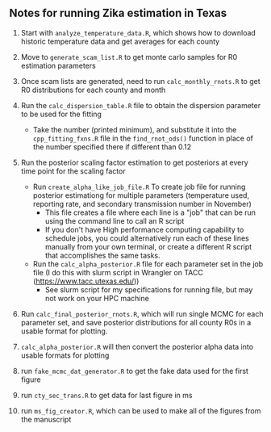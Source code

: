 ## Notes for running Zika estimation in Texas

1. Start with `analyze_temperature_data.R`, which shows how to download historic temperature data and get averages for each county
2. Move to `generate_scam_list.R` to get monte carlo samples for R0 estimation parameters
3. Once scam lists are generated, need to run `calc_monthly_rnots.R` to get R0 distributions for each county and month
4. Run the `calc_dispersion_table.R` file to obtain the dispersion parameter to be used for the fitting
      - Take the number (printed minimum), and substitute it into the `cpp_fitting_fxns.R` file in the `find_rnot_ods()` function in place of the number specified there if different than 0.12

5. Run the posterior scaling factor estimation to get posteriors at every time point for the scaling factor
      - Run `create_alpha_like_job_file.R` To create job file for running posterior estimationg for multiple parameters (temperature used, reporting rate, and secondary transmission number in November)
          - This file creates a file where each line is a "job" that can be run using the command line to call an R script
          - If you don't have High performance computing capability to schedule jobs, you could alternatively run each of these lines manually from your own terminal, or create a different R script that accomplishes the same tasks.
      - Run the `calc_alpha_posterior.R` file for each parameter set in the job file (I do this with slurm script in Wrangler on TACC (https://www.tacc.utexas.edu/))
          - See slurm script for my specifications for running file, but may not work on your HPC machine
6. Run `calc_final_posterior_rnots.R`, which will run single MCMC for each parameter set, and save posterior distributions for all county R0s in a usable format for plotting.
      
7. `calc_alpha_posterior.R` will then convert the posterior alpha data into usable formats for plotting

8. run `fake_mcmc_dat_generator.R` to get the fake data used for the first figure
9. run `cty_sec_trans.R` to get data for last figure in ms
10. run `ms_fig_creator.R`, which can be used to make all of the figures from the manuscript

